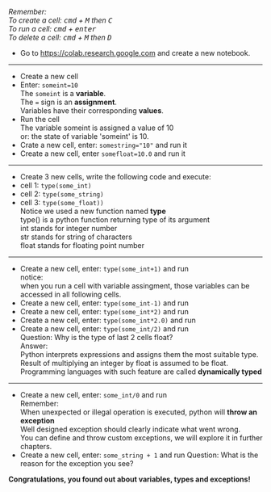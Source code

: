   *Remember:*  
  *To create a cell: <kbd>cmd</kbd> + <kbd>M</kbd> then <kbd>C</kbd>*  
  *To run a cell: <kbd>cmd</kbd> + <kbd>enter</kbd>*  
  *To delete a cell: <kbd>cmd</kbd> + <kbd>M</kbd> then <kbd>D</kbd>*  
* Go to https://colab.research.google.com and create a new notebook.
---
* Create a new cell
* Enter: `someint=10`    
  The `someint` is a **variable**.  
  The `=` sign is an **assignment**.  
  Variables have their corresponding **values**.  
* Run the cell  
  The variable someint is assigned a value of 10  
  or: the state of variable 'someint' is 10.
* Crate a new cell, enter: `somestring="10"` and run it
* Create a new cell, enter `somefloat=10.0` and run it  
---
* Create 3 new cells, write the following code and execute:
* cell 1: `type(some_int)`
* cell 2: `type(some_string)`
* cell 3: `type(some_float))`  
  Notice we used a new function named **type**  
  type() is a python function returning type of its argument  
  int stands for integer number  
  str stands for string of characters  
  float stands for floating point number  
---
* Create a new cell, enter: `type(some_int+1)` and run  
  notice:  
  when you run a cell with variable assingment, those variables can be accessed in all following cells.
* Create a new cell, enter: `type(some_int-1)` and run  
* Create a new cell, enter: `type(some_int*2)` and run  
* Create a new cell, enter: `type(some_int*2.0)` and run  
* Create a new cell, enter: `type(some_int/2)` and run  
  Question: Why is the type of last 2 cells float?  
  Answer:  
  Python interprets expressions and assigns them the most suitable type.  
  Result of multiplying an integer by float is assumed to be float.
  Programming languages with such feature are called **dynamically typed**
---
* Create a new cell, enter: `some_int/0` and run  
  Remember:  
  When unexpected or illegal operation is executed, python will **throw an exception**  
  Well designed exception should clearly indicate what went wrong.  
  You can define and throw custom exceptions, we will explore it in further chapters.
* Create a new cell, enter: `some_string + 1` and run
  Question: What is the reason for the exception you see?

**Congratulations, you found out about variables, types and exceptions!**

    
